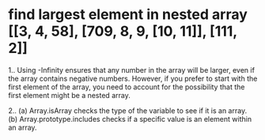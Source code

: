 

# find largest element in nested array [[3, 4, 58], [709, 8, 9, [10, 11]], [111, 2]]


1.. Using -Infinity ensures that any number in the array will be larger, even if the array contains negative numbers. However, if you prefer to start with the first element of the array, you need to account for the possibility that the first element might be a nested array.


2.. (a) Array.isArray checks the type of the variable to see if it is an array.
    (b) Array.prototype.includes checks if a specific value is an element within an array.

